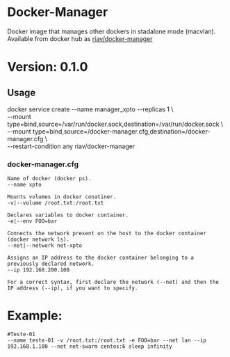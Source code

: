 # Docker-Manager

Docker image that manages other dockers in stadalone mode (macvlan).\
Available from docker hub as [riav/docker-manager](https://hub.docker.com/r/riav/docker-manager/)

# Version: 0.1.0

## Usage
  docker service create --name manager_xpto --replicas 1 \ \
                        --mount type=bind,source=/var/run/docker.sock,destination=/var/run/docker.sock \ \
                        --mount type=bind,source=/docker-manager.cfg,destination=/docker-manager.cfg \ \
                        --restart-condition any riav/docker-manager
### docker-manager.cfg
    Name of docker (docker ps).
    --name xpto
    
    Mounts volumes in docker conatiner.
    -v|--volume /root.txt:/root.txt

    Declares variables to docker container.
    -e|--env FOO=bar

    Connects the network present on the host to the docker container (docker network ls).
    --net|--network net-xpto

    Assigns an IP address to the docker container belonging to a previously declared network.
    --ip 192.168.200.100

    For a correct syntax, first declare the network (--net) and then the IP address (--ip), if you want to specify.

# Example:
    #Teste-01
    --name teste-01 -v /root.txt:/root.txt -e FOO=bar --net lan --ip 192.168.1.100 --net net-swarm centos:6 sleep infinity
